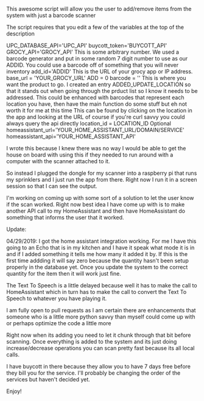 This awesome script will allow you the user to add/remove items from the system with just a barcode scanner

The script requires that you edit a few of the variables at the top of the description

UPC_DATABASE_API='UPC_API'
buycott_token='BUYCOTT_API'
GROCY_API='GROCY_API'
This is some arbitrary number.  We used a barcode generator and put in some random 7 digit number to use as our ADDID.  You could use a barcode off of something that you will never inventory
add_id='ADDID'
This is the URL of your grocy app or IP address.
base_url = 'YOUR_GROCY_URL'
ADD = 0
barcode = ''
This is where you want the product to go.  I created an entry ADDED_UPDATE_LOCATION so that it stands out when going through the prduct list so I know it needs to be addressed.
This could be enhanced with barcodes that represent each location you have, then have the main function do some stuff but eh not worth it for me at this time
This can be found by clicking on the location in the app and looking at the URL of course if you're curl savvy you could always query the api directly
location_id = LOCATION_ID
Optional
homeassistant_url='YOUR_HOME_ASSISTANT_URL/DOMAIN/SERVICE'
homeassistant_api='YOUR_HOME_ASSISTANT_API'

I wrote this because I knew there was no way I would be able to get the house on board with using this if they needed to run around with a computer with the scanner attached to it.

So instead I plugged the dongle for my scanner into a raspberry pi that runs my sprinklers and I just run the app from there.  Right now I run it in a screen session so that I can see the output.  

I'm working on coming up with some sort of a solution to let the user know if the scan worked.  Right now best idea I have come up with is to make another API call to my HomeAssistant and then have HomeAssistant do something that informs the user that it worked.

Update:

04/29/2019: I got the home assistant integration working.  For me I have this going to an Echo that is in my kitchen and I have it speak what mode it is in and if I added something it tells me how many it added it by.  If this is the first time addding it will say zero because the quantity hasn't been setup properly in the database yet.  Once you update the system to the correct quantity for the item then it will work just fine.

The Text To Speech is a little delayed because well it has to make the call to HomeAssistant which in turn has to make the call to convert the Text To Speech to whatever you have playing it.  

I am fully open to pull requests as I am certain there are enhancements that someone who is a little more python savvy than myself could come up with or perhaps optimize the code a little more

Right now when its adding you need to let it chunk through that bit before scanning.  Once everything is added to the system and its just doing increase/decrease operations you can scan pretty fast because its all local calls.

I have buycott in there because they allow you to have 7 days free before they bill you for the service.  I'll probably be changing the order of the services but haven't decided yet.

Enjoy!
